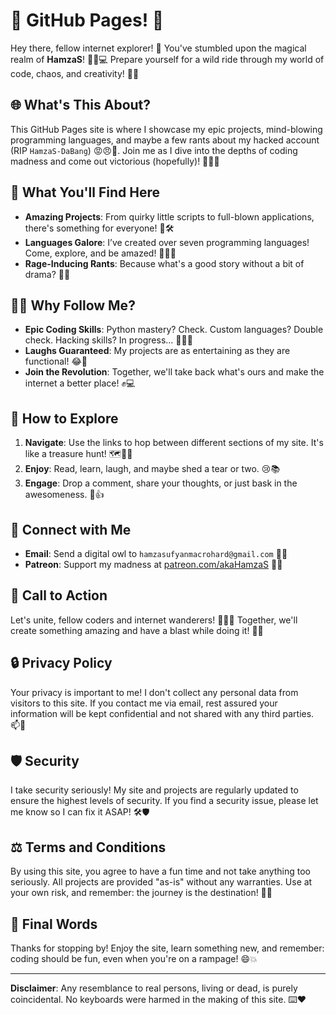 # 🌟 GitHub Pages! 🌟

Hey there, fellow internet explorer! 🚀 You've stumbled upon the magical realm of **HamzaS**! 🧙‍♂️💻 Prepare yourself for a wild ride through my world of code, chaos, and creativity! 🎢✨

## 🌐 What's This About?

This GitHub Pages site is where I showcase my epic projects, mind-blowing programming languages, and maybe a few rants about my hacked account (RIP `HamzaS-DaBang`) 😡😠🤬. Join me as I dive into the depths of coding madness and come out victorious (hopefully)! 💪🦸‍♂️

## 🤩 What You'll Find Here

- **Amazing Projects**: From quirky little scripts to full-blown applications, there's something for everyone! 🎨🛠️
- **Languages Galore**: I’ve created over seven programming languages! Come, explore, and be amazed! 🧑‍💻🌈
- **Rage-Inducing Rants**: Because what's a good story without a bit of drama? 📜🔥

## 🕵️‍♂️ Why Follow Me?

- **Epic Coding Skills**: Python mastery? Check. Custom languages? Double check. Hacking skills? In progress... 🐍👨‍💻
- **Laughs Guaranteed**: My projects are as entertaining as they are functional! 😂🔧
- **Join the Revolution**: Together, we'll take back what's ours and make the internet a better place! ✊💻

## 🔧 How to Explore

1. **Navigate**: Use the links to hop between different sections of my site. It's like a treasure hunt! 🗺️🏴‍☠️
2. **Enjoy**: Read, learn, laugh, and maybe shed a tear or two. 😢📚
3. **Engage**: Drop a comment, share your thoughts, or just bask in the awesomeness. 💬👍

## 💬 Connect with Me

- **Email**: Send a digital owl to `hamzasufyanmacrohard@gmail.com` 📧🦉
- **Patreon**: Support my madness at [patreon.com/akaHamzaS](https://www.patreon.com/akaYuri) 💸✨

## 📢 Call to Action

Let's unite, fellow coders and internet wanderers! 🧑‍🤝‍🧑 Together, we'll create something amazing and have a blast while doing it! 🌟🚀

## 🔒 Privacy Policy

Your privacy is important to me! I don't collect any personal data from visitors to this site. If you contact me via email, rest assured your information will be kept confidential and not shared with any third parties. 📫🔐

## 🛡️ Security

I take security seriously! My site and projects are regularly updated to ensure the highest levels of security. If you find a security issue, please let me know so I can fix it ASAP! 🛠️🛡️

## ⚖️ Terms and Conditions

By using this site, you agree to have a fun time and not take anything too seriously. All projects are provided "as-is" without any warranties. Use at your own risk, and remember: the journey is the destination! 🌟🎢

## 🎉 Final Words

Thanks for stopping by! Enjoy the site, learn something new, and remember: coding should be fun, even when you're on a rampage! 😄💥

---

**Disclaimer**: Any resemblance to real persons, living or dead, is purely coincidental. No keyboards were harmed in the making of this site. ⌨️❤️
